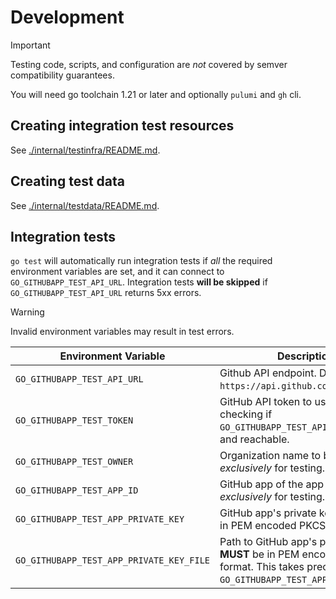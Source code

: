 # Development

> [!IMPORTANT]
>
> Testing code, scripts, and configuration are _not_ covered by semver compatibility guarantees.

You will need go toolchain 1.21 or later and optionally `pulumi` and `gh` cli.

## Creating integration test resources

See [./internal/testinfra/README.md](./internal/testinfra/README.md).

## Creating test data

See [./internal/testdata/README.md](./internal/testdata/README.md).

## Integration tests

`go test` will automatically run integration tests if _all_ the required environment
variables are set, and it can connect to `GO_GITHUBAPP_TEST_API_URL`. Integration tests
__will be skipped__ if `GO_GITHUBAPP_TEST_API_URL` returns 5xx errors.

> [!WARNING]
>
> Invalid environment variables may result in test errors.


| Environment Variable |  Description |
| ---|---
| `GO_GITHUBAPP_TEST_API_URL` | Github API endpoint. Defaults to `https://api.github.com/` if not set.
| `GO_GITHUBAPP_TEST_TOKEN` | GitHub API token to use for checking if `GO_GITHUBAPP_TEST_API_URL` is valid and reachable.
| `GO_GITHUBAPP_TEST_OWNER` | Organization name to be used _exclusively_ for testing.
| `GO_GITHUBAPP_TEST_APP_ID` | GitHub app of the app to be used _exclusively_ for testing.
| `GO_GITHUBAPP_TEST_APP_PRIVATE_KEY` | GitHub app's private key. __MUST__ be in PEM encoded PKCS1 format.
| `GO_GITHUBAPP_TEST_APP_PRIVATE_KEY_FILE` | Path to GitHub app's private key. __MUST__ be in PEM encoded PKCS1 format. This takes precedence over `GO_GITHUBAPP_TEST_APP_PRIVATE_KEY`.
